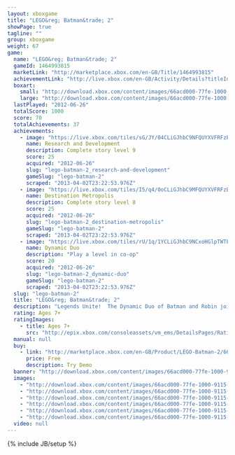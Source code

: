 ```yaml
---
layout: xboxgame
title: "LEGO&reg; Batman&trade; 2"
showPage: true
tagline: ""
group: xboxgame
weight: 67
game: 
  name: "LEGO&reg; Batman&trade; 2"
  gameId: 1464993815
  marketLink: "http://marketplace.xbox.com/en-GB/Title/1464993815"
  achievementLink: "http://live.xbox.com/en-GB/Activity/Details?titleId=1464993815"
  boxart: 
    small: "http://download.xbox.com/content/images/66acd000-77fe-1000-9115-d80257520817/1033/boxartsm.jpg"
    large: "http://download.xbox.com/content/images/66acd000-77fe-1000-9115-d80257520817/1033/boxartlg.jpg"
  lastPlayed: "2012-06-26"
  totalScore: 1000
  score: 70
  totalAchievements: 37
  achievements: 
    - image: "https://live.xbox.com/tiles/sG/JY/04CLiGJhbC9NFQUYXVFRFzE3L2FjaC8wLzkAAAAA5+fn-Hdiqw==.jpg"
      name: Research and Development
      description: Complete story level 9
      score: 25
      acquired: "2012-06-26"
      slug: "lego-batman-2_research-and-development"
      gameSlug: "lego-batman-2"
      scraped: "2013-04-02T23:22:53.976Z"
    - image: "https://live.xbox.com/tiles/I5/q4/0oCLiGJhbC9MFQUYXVFRFzE3L2FjaC8wLzgAAAAA5+fn-ZeaOA==.jpg"
      name: Destination Metropolis
      description: Complete story level 8
      score: 25
      acquired: "2012-06-26"
      slug: "lego-batman-2_destination-metropolis"
      gameSlug: "lego-batman-2"
      scraped: "2013-04-02T23:22:53.976Z"
    - image: "https://live.xbox.com/tiles/rU/1q/1YCLiGJhbC9NCxoHGlpTWTE3L2FjaC8wLzE5AAAAAOfn5-pFTbE=.jpg"
      name: Dynamic Duo
      description: "Play a level in co-op"
      score: 20
      acquired: "2012-06-26"
      slug: "lego-batman-2_dynamic-duo"
      gameSlug: "lego-batman-2"
      scraped: "2013-04-02T23:22:53.976Z"
  slug: "lego-batman-2"
  title: "LEGO&reg; Batman&trade; 2"
  description: "Legends Unite!  The Dynamic Duo of Batman and Robin join other famous super heroes from the DC Universe including Superman, Wonder Woman and Green Lantern to save Gotham City from destruction at the hands of the notorious villains Lex Luthor and the Joker.  Collect 50 DC Comics characters,  flex your new super abilities, and master new suits and gadgets.  Players can also explore Gotham City and unlock a variety of cool vehicles."
  rating: Ages 7+
  ratingImages: 
    - title: Ages 7+
      src: "http://epix.xbox.com/consoleassets/vm_ems/DetailsPages/RatingSystemID/14/default/Values/14002.png"
  manual: null
  buy: 
    - link: "http://marketplace.xbox.com/en-GB/Product/LEGO-Batman-2/66acd000-77fe-1000-9115-d80257520817?nosplash=1&amp;purchase=1&amp;DownloadType=GameDemo"
      price: Free
      description: Try Demo
  banner: "http://download.xbox.com/content/images/66acd000-77fe-1000-9115-d80257520817/1033/banner.png"
  images: 
    - "http://download.xbox.com/content/images/66acd000-77fe-1000-9115-d80257520817/1033/screenlg1.jpg"
    - "http://download.xbox.com/content/images/66acd000-77fe-1000-9115-d80257520817/1033/screenlg2.jpg"
    - "http://download.xbox.com/content/images/66acd000-77fe-1000-9115-d80257520817/1033/screenlg3.jpg"
    - "http://download.xbox.com/content/images/66acd000-77fe-1000-9115-d80257520817/1033/screenlg4.jpg"
    - "http://download.xbox.com/content/images/66acd000-77fe-1000-9115-d80257520817/1033/screenlg5.jpg"
    - "http://download.xbox.com/content/images/66acd000-77fe-1000-9115-d80257520817/1033/screenlg6.jpg"
  video: null
---
```

{% include JB/setup %}